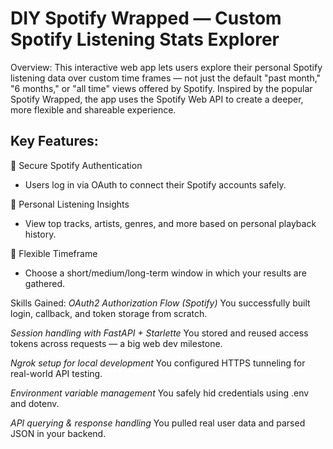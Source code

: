 # DIY Spotify Wrapped — Custom Spotify Listening Stats Explorer
Overview:
This interactive web app lets users explore their personal Spotify listening data over custom time frames — not just the default "past month," "6 months," or "all time" views offered by Spotify. Inspired by the popular Spotify Wrapped, the app uses the Spotify Web API to create a deeper, more flexible and shareable experience.

## Key Features:

🔐 Secure Spotify Authentication
- Users log in via OAuth to connect their Spotify accounts safely.

🎵 Personal Listening Insights
- View top tracks, artists, genres, and more based on personal playback history.

📆 Flexible Timeframe
- Choose a short/medium/long-term window in which your results are gathered.

Skills Gained:
*OAuth2 Authorization Flow (Spotify)*
You successfully built login, callback, and token storage from scratch.

*Session handling with FastAPI + Starlette*
You stored and reused access tokens across requests — a big web dev milestone.

*Ngrok setup for local development*
You configured HTTPS tunneling for real-world API testing.

*Environment variable management*
You safely hid credentials using .env and dotenv.

*API querying & response handling*
You pulled real user data and parsed JSON in your backend.

